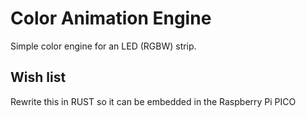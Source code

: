 # Color Animation Engine

Simple color engine for an LED (RGBW) strip.

## Wish list

Rewrite this in RUST so it can be embedded in the Raspberry Pi PICO
